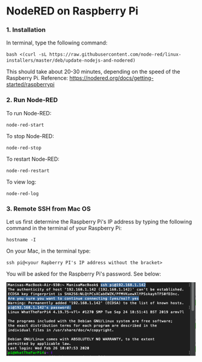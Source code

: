 # NodeRED on Raspberry Pi

### 1. Installation

In terminal, type the following command:
```
bash <(curl -sL https://raw.githubusercontent.com/node-red/linux-installers/master/deb/update-nodejs-and-nodered)
```
This should take about 20-30 minutes, depending on the speed of the Raspberry Pi. Reference: https://nodered.org/docs/getting-started/raspberrypi

### 2. Run Node-RED

To run Node-RED:
```
node-red-start
```

To stop Node-RED:
```
node-red-stop
```

To restart Node-RED:
```
node-red-restart
```

To view log:
```
node-red-log
```

### 3. Remote SSH from Mac OS

Let us first determine the Raspberry Pi's IP address by typing the following command in the terminal of your Raspberry Pi: 
```
hostname -I
```

On your Mac, in the terminal type:
```
ssh pi@<your Rapberry PI's IP address without the bracket>
```
You will be asked for the Raspberry Pi's password. See below:

![SSH](https://raw.githubusercontent.com/mpipatta/NodeRED/master/images/SSHpi.png)


